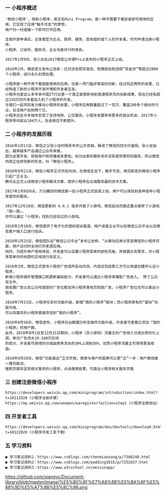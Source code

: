 ### 一	小程序概述

    '微信小程序'，简称小程序，英文名Mini Program，是一种不需要下载安装即可使用的应用，它实现了应用“触手可及”的梦想，
    用户扫一扫或搜一下即可打开应用。
    
    全面开放申请后，主体类型为企业、政府、媒体、其他组织或个人的开发者，均可申请注册小程序。
    小程序、订阅号、服务号、企业号是并行的体系。

    2017年1月9日，张小龙在2017微信公开课Pro上发布的小程序正式上线。
    
    2018年2月，微信官方发布公告称：已对涉及假货高仿、色情低俗和违规“现金贷”等超过2000个小程序，进行永久封禁处理。

    小程序是一种不用下载就能使用的应用，也是一项门槛非常高的创新，经过将近两年的发展，已经构造了新的小程序开发环境和开发者生态。
    小程序也是这么多年来中国IT行业里一个真正能够影响到普通程序员的创新成果，现在已经有超过150万的开发者加入到了小程序的开发，
    与我们一起共同发力推动小程序的发展，小程序应用数量超过了一百万，覆盖200多个细分的行业，日活用户达到两个亿，
    小程序还在许多城市实现了支持地铁、公交服务。小程序发展带来更多的就业机会，2017年小程序带动就业104万人，社会效应不断提升。

### 二	小程序的发展历程

    2016年1月11日，微信之父张小龙时隔多年的公开亮相，解读了微信的四大价值观。张小龙指出，越来越多产品通过公众号来做，
    因为这里开发、获取用户和传播成本更低。拆分出来的服务号并没有提供更好的服务，所以微信内部正在研究新的形态，叫「微信小程序」。
    
    2016年9月21日，微信小程序正式开启内测。在微信生态下，触手可及、用完即走的微信小程序引起广泛关注。
    腾讯云正式上线微信小程序解决方案，提供小程序在云端服务器的技术方案。
    
    2017年1月9日0点，万众瞩目的微信第一批小程序正式低调上线，用户可以体验到各种各样小程序提供的服务。
    
    2017年12月28日，微信更新的 6.6.1 版本开放了小游戏，微信启动页面还重点推荐了小游戏「跳一跳」，
    你可以通过「小程序」找到已经玩过的小游戏。
    
    2018年1月18日，微信提供了电子化的侵权投诉渠道，用户或者企业可以在微信公众平台以及微信客户端入口进行投诉。
    
    2018年1月25日，微信团队在“微信公众平台”发布公告称，“从移动应用分享至微信的小程序页面，用户访问时支持打开来源应用。
    同时，为提升用户使用体验，开发者可以设置小程序菜单的颜色风格，并根据业务需求，对小程序菜单外的标题栏区域进行自定义。
    
    2018年3月，微信正式宣布小程序广告组件启动内测，内容还包括第三方可以快速创建并认证小程序、
    新增小程序插件管理接口和更新基础能力，开发者可以通过小程序来赚取广告收入。 除了公众号文中、
    朋友圈广告以及公众号底部的广告位都支持小程序落地页投放广告，小程序广告位也可以直达小程序。
    
    2018年7月13日，小程序任务栏功能升级，新增“我的小程序”板块；而小程序原有的“星标”功能升级，
    可以将喜欢的小程序直接添加到“我的小程序”。
    
    2018年8月10日，微信宣布，小程序后台数据分析及插件功能升级，开发者可查看已添加「我的小程序」的用户数。
    此外，2018年8月1日至12月31日期间，小程序（含小游戏）流量主的广告收入分成比例优化上调，单日广告流水10-100万区间
    的部分，开发者可获得的分成由原来流水的30%上调到50%，优质小程序流量主可获得更高收益。
    
    2018年9月28日，微信“功能直达”正式开放，商家与用户的距离可以更“近”一步：用户微信搜一搜功能词，
    搜索页面将呈现相关服务的小程序，点击搜索结果，可直达小程序相关服务页面

	
	
### 三   创建注册微信小程序

	https://developers.weixin.qq.com/miniprogram/introduction/index.html?t=18111920（小程序注册步骤）
	https://mp.weixin.qq.com/wxopen/waregister?action=step1（小程序注册地址）


### 四   开发者工具

	https://developers.weixin.qq.com/miniprogram/dev/devtools/download.html?t=18122020（小程序开发工具下载）
	
	
### 五   学习资料

	● 学习笔记资料1：https://www.cnblogs.com/chenmiaosong/p/7380248.html
	● 学习笔记资料2：https://www.cnblogs.com/padding1015/p/7252837.html
	● 学习笔记资料3：https://www.w3cschool.cn/weixinapp/
  
  
  
https://github.com/xiangyc/Document-library/blob/master/image/%E5%B0%8F%E7%A8%8B%E5%BA%8F%E5%88%9D%E5%A7%8B%E5%8C%96.png
